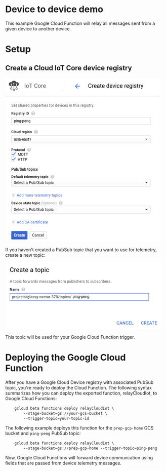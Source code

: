 # Device to device demo

This example Google Cloud Function will relay all messages sent from a given
device to another device.

# Setup

## Create a Cloud IoT Core device registry

![Example of creating device registry](img/create_registry.png)

If you haven't created a PubSub topic that you want to use for telemetry,
create a new topic:

![Example of adding topic](img/add_topic.png)

This topic will be used for your Google Cloud Function trigger.

# Deploying the Google Cloud Function

After you have a Google Cloud Device registry with associated PubSub topic,
you're ready to deploy the Cloud Function. The following syntax summarizes how
you can deploy the exported function, relayCloudIot, to Google Cloud Functions:

```
    gcloud beta functions deploy relayCloudIot \
        --stage-bucket=gs://your-gcs-bucket \
        --trigger-topic=your-topic-id
```

The following example deploys this function for the `prep-gcp-home` GCS bucket
and `ping-peng` PubSub topic:

```
    gcloud beta functions deploy relayCloudIot \
        --stage-bucket=gs://prep-gcp-home --trigger-topic=ping-peng
```

Now, Google Cloud Functions will forward device communcation using fields that
are passed from device telemetry messages.
